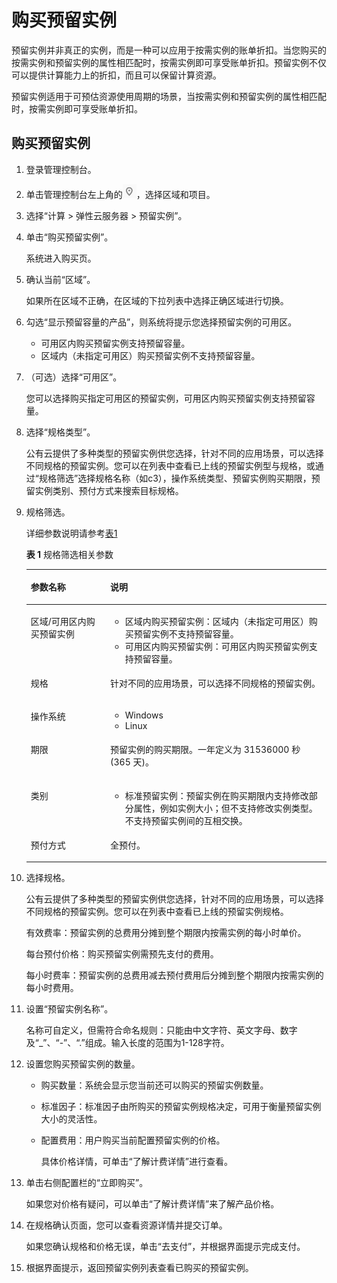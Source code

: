 # 购买预留实例<a name="ZH-CN_TOPIC_0151985084"></a>

预留实例并非真正的实例，而是一种可以应用于按需实例的账单折扣。当您购买的按需实例和预留实例的属性相匹配时，按需实例即可享受账单折扣。预留实例不仅可以提供计算能力上的折扣，而且可以保留计算资源。

预留实例适用于可预估资源使用周期的场景，当按需实例和预留实例的属性相匹配时，按需实例即可享受账单折扣。

## 购买预留实例<a name="section103001150122513"></a>

1.  登录管理控制台。
2.  单击管理控制台左上角的![](figures/icon-region.png)，选择区域和项目。
3.  选择“计算 \> 弹性云服务器 \> 预留实例”。
4.  单击“购买预留实例”。

    系统进入购买页。

5.  确认当前“区域”。

    如果所在区域不正确，在区域的下拉列表中选择正确区域进行切换。

6.  勾选“显示预留容量的产品”，则系统将提示您选择预留实例的可用区。
    -   可用区内购买预留实例支持预留容量。
    -   区域内（未指定可用区）购买预留实例不支持预留容量。

7.  （可选）选择“可用区”。

    您可以选择购买指定可用区的预留实例，可用区内购买预留实例支持预留容量。

8.  选择“规格类型”。

    公有云提供了多种类型的预留实例供您选择，针对不同的应用场景，可以选择不同规格的预留实例。您可以在列表中查看已上线的预留实例型与规格，或通过“规格筛选”选择规格名称（如c3），操作系统类型、预留实例购买期限，预留实例类别、预付方式来搜索目标规格。

9.  规格筛选。

    详细参数说明请参考[表1](#table93414568247)

    **表 1**  规格筛选相关参数

    <a name="table93414568247"></a>
    <table><thead align="left"><tr id="zh-cn_topic_0151536263_row5341125612410"><th class="cellrowborder" valign="top" width="26.490000000000002%" id="mcps1.2.3.1.1"><p id="zh-cn_topic_0151536263_p83411256192413"><a name="zh-cn_topic_0151536263_p83411256192413"></a><a name="zh-cn_topic_0151536263_p83411256192413"></a>参数名称</p>
    </th>
    <th class="cellrowborder" valign="top" width="73.50999999999999%" id="mcps1.2.3.1.2"><p id="zh-cn_topic_0151536263_p163411056162419"><a name="zh-cn_topic_0151536263_p163411056162419"></a><a name="zh-cn_topic_0151536263_p163411056162419"></a>说明</p>
    </th>
    </tr>
    </thead>
    <tbody><tr id="zh-cn_topic_0151536263_row31781453181416"><td class="cellrowborder" valign="top" width="26.490000000000002%" headers="mcps1.2.3.1.1 "><p id="zh-cn_topic_0151536263_p517811533141"><a name="zh-cn_topic_0151536263_p517811533141"></a><a name="zh-cn_topic_0151536263_p517811533141"></a>区域/可用区内购买预留实例</p>
    </td>
    <td class="cellrowborder" valign="top" width="73.50999999999999%" headers="mcps1.2.3.1.2 "><a name="zh-cn_topic_0151536263_ul1341012018162"></a><a name="zh-cn_topic_0151536263_ul1341012018162"></a><ul id="zh-cn_topic_0151536263_ul1341012018162"><li>区域内购买预留实例：区域内（未指定可用区）购买预留实例不支持预留容量。</li><li>可用区内购买预留实例：可用区内购买预留实例支持预留容量。</li></ul>
    </td>
    </tr>
    <tr id="zh-cn_topic_0151536263_row19341105615247"><td class="cellrowborder" valign="top" width="26.490000000000002%" headers="mcps1.2.3.1.1 "><p id="zh-cn_topic_0151536263_p034120568246"><a name="zh-cn_topic_0151536263_p034120568246"></a><a name="zh-cn_topic_0151536263_p034120568246"></a>规格</p>
    </td>
    <td class="cellrowborder" valign="top" width="73.50999999999999%" headers="mcps1.2.3.1.2 "><p id="zh-cn_topic_0151536263_p1234145619249"><a name="zh-cn_topic_0151536263_p1234145619249"></a><a name="zh-cn_topic_0151536263_p1234145619249"></a>针对不同的应用场景，可以选择不同规格的预留实例。</p>
    </td>
    </tr>
    <tr id="zh-cn_topic_0151536263_row1334145615249"><td class="cellrowborder" valign="top" width="26.490000000000002%" headers="mcps1.2.3.1.1 "><p id="zh-cn_topic_0151536263_p63411856152411"><a name="zh-cn_topic_0151536263_p63411856152411"></a><a name="zh-cn_topic_0151536263_p63411856152411"></a>操作系统</p>
    </td>
    <td class="cellrowborder" valign="top" width="73.50999999999999%" headers="mcps1.2.3.1.2 "><a name="zh-cn_topic_0151536263_ul564018618286"></a><a name="zh-cn_topic_0151536263_ul564018618286"></a><ul id="zh-cn_topic_0151536263_ul564018618286"><li>Windows</li><li>Linux</li></ul>
    </td>
    </tr>
    <tr id="zh-cn_topic_0151536263_row1341135622416"><td class="cellrowborder" valign="top" width="26.490000000000002%" headers="mcps1.2.3.1.1 "><p id="zh-cn_topic_0151536263_p934195662418"><a name="zh-cn_topic_0151536263_p934195662418"></a><a name="zh-cn_topic_0151536263_p934195662418"></a>期限</p>
    </td>
    <td class="cellrowborder" valign="top" width="73.50999999999999%" headers="mcps1.2.3.1.2 "><p id="zh-cn_topic_0151536263_p434155682411"><a name="zh-cn_topic_0151536263_p434155682411"></a><a name="zh-cn_topic_0151536263_p434155682411"></a>预留实例的购买期限。一年定义为 31536000 秒 (365 天)。</p>
    </td>
    </tr>
    <tr id="zh-cn_topic_0151536263_row123411556192413"><td class="cellrowborder" valign="top" width="26.490000000000002%" headers="mcps1.2.3.1.1 "><p id="zh-cn_topic_0151536263_p03413568241"><a name="zh-cn_topic_0151536263_p03413568241"></a><a name="zh-cn_topic_0151536263_p03413568241"></a>类别</p>
    </td>
    <td class="cellrowborder" valign="top" width="73.50999999999999%" headers="mcps1.2.3.1.2 "><a name="zh-cn_topic_0151536263_ul143411565245"></a><a name="zh-cn_topic_0151536263_ul143411565245"></a><ul id="zh-cn_topic_0151536263_ul143411565245"><li>标准预留实例：预留实例在购买期限内支持修改部分属性，例如实例大小；但不支持修改实例类型。不支持预留实例间的互相交换。</li></ul>
    </td>
    </tr>
    <tr id="zh-cn_topic_0151536263_row1834155610245"><td class="cellrowborder" valign="top" width="26.490000000000002%" headers="mcps1.2.3.1.1 "><p id="zh-cn_topic_0151536263_p1734115619241"><a name="zh-cn_topic_0151536263_p1734115619241"></a><a name="zh-cn_topic_0151536263_p1734115619241"></a>预付方式</p>
    </td>
    <td class="cellrowborder" valign="top" width="73.50999999999999%" headers="mcps1.2.3.1.2 "><p id="zh-cn_topic_0151536263_p6341956172419"><a name="zh-cn_topic_0151536263_p6341956172419"></a><a name="zh-cn_topic_0151536263_p6341956172419"></a>全预付。</p>
    </td>
    </tr>
    </tbody>
    </table>

10. 选择规格。

    公有云提供了多种类型的预留实例供您选择，针对不同的应用场景，可以选择不同规格的预留实例。您可以在列表中查看已上线的预留实例规格。

    有效费率：预留实例的总费用分摊到整个期限内按需实例的每小时单价。

    每台预付价格：购买预留实例需预先支付的费用。

    每小时费率：预留实例的总费用减去预付费用后分摊到整个期限内按需实例的每小时费用。

11. 设置“预留实例名称”。

    名称可自定义，但需符合命名规则：只能由中文字符、英文字母、数字及“\_”、“-”、“.”组成。输入长度的范围为1-128字符。

12. 设置您购买预留实例的数量。
    -   购买数量：系统会显示您当前还可以购买的预留实例数量。
    -   标准因子：标准因子由所购买的预留实例规格决定，可用于衡量预留实例大小的灵活性。
    -   配置费用：用户购买当前配置预留实例的价格。

        具体价格详情，可单击“了解计费详情”进行查看。


13. 单击右侧配置栏的“立即购买”。

    如果您对价格有疑问，可以单击“了解计费详情”来了解产品价格。

14. 在规格确认页面，您可以查看资源详情并提交订单。

    如果您确认规格和价格无误，单击“去支付”，并根据界面提示完成支付。

15. 根据界面提示，返回预留实例列表查看已购买的预留实例。


